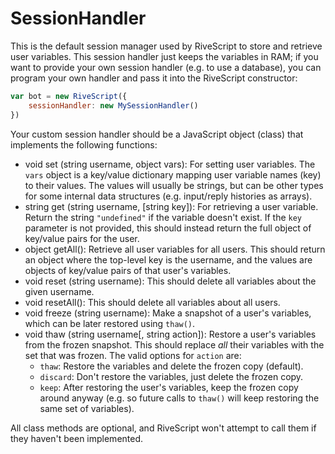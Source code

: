 # SessionHandler

This is the default session manager used by RiveScript to store and retrieve
user variables. This session handler just keeps the variables in RAM; if you
want to provide your own session handler (e.g. to use a database), you can
program your own handler and pass it into the RiveScript constructor:

```javascript
var bot = new RiveScript({
    sessionHandler: new MySessionHandler()
})
```

Your custom session handler should be a JavaScript object (class) that
implements the following functions:

* void set (string username, object vars): For setting user variables. The
  `vars` object is a key/value dictionary mapping user variable names (key)
  to their values. The values will usually be strings, but can be other types
  for some internal data structures (e.g. input/reply histories as arrays).
* string get (string username, [string key]): For retrieving a user variable.
  Return the string `"undefined"` if the variable doesn't exist. If the `key`
  parameter is not provided, this should instead return the full object of
  key/value pairs for the user.
* object getAll(): Retrieve all user variables for all users. This should
  return an object where the top-level key is the username, and the values
  are objects of key/value pairs of that user's variables.
* void reset (string username): This should delete all variables about the
  given username.
* void resetAll(): This should delete all variables about all users.
* void freeze (string username): Make a snapshot of a user's variables, which
  can be later restored using `thaw()`.
* void thaw (string username[, string action]): Restore a user's variables
  from the frozen snapshot. This should replace *all* their variables with the
  set that was frozen. The valid options for `action` are:
  * `thaw`: Restore the variables and delete the frozen copy (default).
  * `discard`: Don't restore the variables, just delete the frozen copy.
  * `keep`: After restoring the user's variables, keep the frozen copy around
    anyway (e.g. so future calls to `thaw()` will keep restoring the same
    set of variables).

All class methods are optional, and RiveScript won't attempt to call them if
they haven't been implemented.